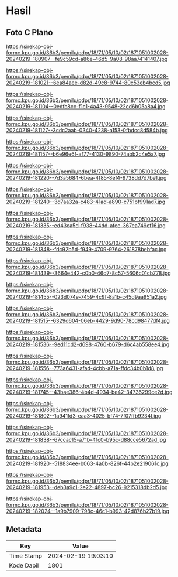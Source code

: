 # Hasil

## Foto C Plano

https://sirekap-obj-formc.kpu.go.id/36b3/pemilu/pdpr/18/71/05/10/02/1871051002028-20240219-180907--fe9c59cd-a86e-46d5-9a08-98aa74141407.jpg

https://sirekap-obj-formc.kpu.go.id/36b3/pemilu/pdpr/18/71/05/10/02/1871051002028-20240219-181021--6ea84aee-d82d-49c8-9744-80c53eb4bcd5.jpg

https://sirekap-obj-formc.kpu.go.id/36b3/pemilu/pdpr/18/71/05/10/02/1871051002028-20240219-181104--0edfc8cc-f1c1-4a43-9548-22cd6b05a8a4.jpg

https://sirekap-obj-formc.kpu.go.id/36b3/pemilu/pdpr/18/71/05/10/02/1871051002028-20240219-181127--3cdc2aab-0340-4238-a153-0fbdcc8d584b.jpg

https://sirekap-obj-formc.kpu.go.id/36b3/pemilu/pdpr/18/71/05/10/02/1871051002028-20240219-181157--b6e96e6f-af77-4130-9890-74abb2c4e5a7.jpg

https://sirekap-obj-formc.kpu.go.id/36b3/pemilu/pdpr/18/71/05/10/02/1871051002028-20240219-181220--7d3a5684-6bea-4f85-8ef4-9738dd7d7be1.jpg

https://sirekap-obj-formc.kpu.go.id/36b3/pemilu/pdpr/18/71/05/10/02/1871051002028-20240219-181240--3d7aa32a-c483-41ad-a890-c751bf991ad7.jpg

https://sirekap-obj-formc.kpu.go.id/36b3/pemilu/pdpr/18/71/05/10/02/1871051002028-20240219-181335--ed43ca5d-f938-44dd-afee-367ea749cf16.jpg

https://sirekap-obj-formc.kpu.go.id/36b3/pemilu/pdpr/18/71/05/10/02/1871051002028-20240219-181348--fdc92b5d-f949-4709-9764-261878bebfac.jpg

https://sirekap-obj-formc.kpu.go.id/36b3/pemilu/pdpr/18/71/05/10/02/1871051002028-20240219-181439--3664e442-c0b0-46d7-8c57-5606c01cb778.jpg

https://sirekap-obj-formc.kpu.go.id/36b3/pemilu/pdpr/18/71/05/10/02/1871051002028-20240219-181455--023d074e-7459-4c9f-8a1b-c45d9aa951a2.jpg

https://sirekap-obj-formc.kpu.go.id/36b3/pemilu/pdpr/18/71/05/10/02/1871051002028-20240219-181515--6329d604-06eb-4429-9d90-78cd98477df4.jpg

https://sirekap-obj-formc.kpu.go.id/36b3/pemilu/pdpr/18/71/05/10/02/1871051002028-20240219-181536--9ed11cd2-d698-4760-b679-d6c4ab558ee4.jpg

https://sirekap-obj-formc.kpu.go.id/36b3/pemilu/pdpr/18/71/05/10/02/1871051002028-20240219-181556--773a6431-afad-4cbb-a71a-ffdc34b0b1d8.jpg

https://sirekap-obj-formc.kpu.go.id/36b3/pemilu/pdpr/18/71/05/10/02/1871051002028-20240219-181745--43bae386-4b4d-4934-be42-34736299ce2d.jpg

https://sirekap-obj-formc.kpu.go.id/36b3/pemilu/pdpr/18/71/05/10/02/1871051002028-20240219-181802--1a941fd3-eaa3-4025-bf74-7f07ffb9234f.jpg

https://sirekap-obj-formc.kpu.go.id/36b3/pemilu/pdpr/18/71/05/10/02/1871051002028-20240219-181838--67ccac15-a71b-41c0-b95c-d88cce5672ad.jpg

https://sirekap-obj-formc.kpu.go.id/36b3/pemilu/pdpr/18/71/05/10/02/1871051002028-20240219-181920--518834ee-b063-4a0b-826f-44b2e219061c.jpg

https://sirekap-obj-formc.kpu.go.id/36b3/pemilu/pdpr/18/71/05/10/02/1871051002028-20240219-181953--deb3a9c1-2e22-4897-bc26-9215318db2d5.jpg

https://sirekap-obj-formc.kpu.go.id/36b3/pemilu/pdpr/18/71/05/10/02/1871051002028-20240219-182024--1a9b7909-798c-46c1-b993-42d876b27b19.jpg


## Metadata

| Key        | Value               |
| ---------- | ------------------- |
| Time Stamp | 2024-02-19 19:03:10 |
| Kode Dapil | 1801                |



